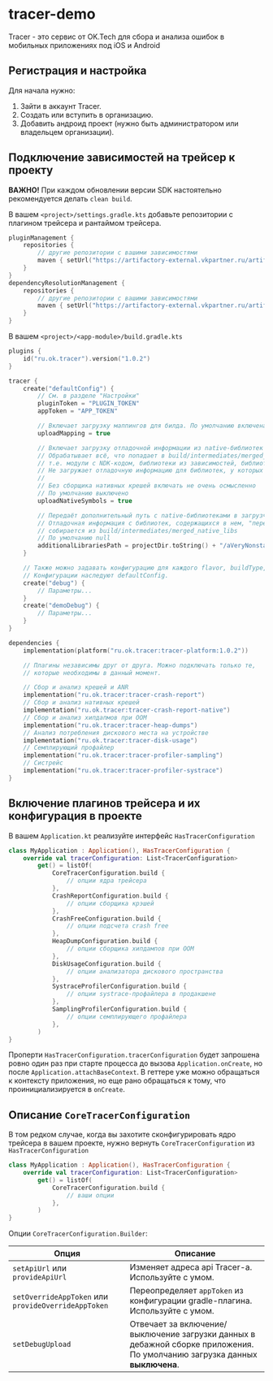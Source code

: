 tracer-demo
=======

Tracer - это сервис от OK.Tech для сбора и анализа ошибок в мобильных приложениях под iOS и Android

## Регистрация и настройка

Для начала нужно:
1. Зайти в аккаунт Tracer.
2. Создать или вступить в организацию.
3. Добавить андроид проект (нужно быть администратором или владельцем организации).

## Подключение зависимостей на трейсер к проекту

**ВАЖНО!** При каждом обновлении версии SDK настоятельно рекомендуется делать `clean build`.

В вашем `<project>/settings.gradle.kts` добавьте репозитории с плагином трейсера и рантаймом трейсера.
~~~kotlin
pluginManagement {
    repositories {
        // другие репозитории c вашими зависимостями
        maven { setUrl("https://artifactory-external.vkpartner.ru/artifactory/maven/") }
    }
}
dependencyResolutionManagement {
    repositories {
        // другие репозитории c вашими зависимостями
        maven { setUrl("https://artifactory-external.vkpartner.ru/artifactory/maven/") }
    }
}
~~~

В вашем `<project>/<app-module>/build.gradle.kts`
~~~kotlin
plugins {
    id("ru.ok.tracer").version("1.0.2")
}

tracer {
    create("defaultConfig") {
        // См. в разделе "Настройки"
        pluginToken = "PLUGIN_TOKEN"
        appToken = "APP_TOKEN"

        // Включает загрузку маппингов для билда. По умолчанию включена
        uploadMapping = true

        // Включает загрузку отладочной информации из native-библиотек для обработки нативных крешей
        // Обрабатывает всё, что попадает в build/intermediates/merged_native_libs
        // т.е. модули с NDK-кодом, библиотеки из зависимостей, библиотеки из jniLibs, ...
        // Не загружает отладочную информацию для библиотек, у которых нет отладочной информации
        // 
        // Без сборщика нативных крешей включать не очень осмысленно
        // По умолчанию выключено
        uploadNativeSymbols = true

        // Передаёт дополнительный путь с native-библиотеками в загрузчик
        // Отладочная информация с библиотек, содержащихся в нем, "перекрывает" ту, что
        // собирается из build/intermediates/merged_native_libs
        // По умолчанию null
        additionalLibrariesPath = projectDir.toString() + "/aVeryNonstandardLibsDirectory"
    }

    // Также можно задавать конфигурацию для каждого flavor, buildType, buildVariant.
    // Конфигурации наследуют defaultConfig.
    create("debug") {
        // Параметры...
    }
    create("demoDebug") {
        // Параметры...
    }
}

dependencies {
    implementation(platform("ru.ok.tracer:tracer-platform:1.0.2"))

    // Плагины независимы друг от друга. Можно подключать только те,
    // которые необходимы в данный момент.

    // Сбор и анализ крешей и ANR
    implementation("ru.ok.tracer:tracer-crash-report")
    // Сбор и анализ нативных крешей
    implementation("ru.ok.tracer:tracer-crash-report-native")
    // Сбор и анализ хипдапмов при OOM
    implementation("ru.ok.tracer:tracer-heap-dumps")
    // Анализ потребления дискового места на устройстве
    implementation("ru.ok.tracer:tracer-disk-usage")
    // Семплирующий профайлер
    implementation("ru.ok.tracer:tracer-profiler-sampling")
    // Систрейс
    implementation("ru.ok.tracer:tracer-profiler-systrace")
}
~~~

## Включение плагинов трейсера и их конфигурация в проекте

 В вашем `Application.kt` реализуйте интерфейс `HasTracerConfiguration`
~~~kotlin
class MyApplication : Application(), HasTracerConfiguration {
    override val tracerConfiguration: List<TracerConfiguration>
        get() = listOf(
            CoreTracerConfiguration.build {
                // опции ядра трейсера
            },
            CrashReportConfiguration.build {
                // опции сборщика крэшей
            },
            CrashFreeConfiguration.build {
                // опции подсчета crash free
            },
            HeapDumpConfiguration.build {
                // опции сборщика хипдампов при ООМ
            },
            DiskUsageConfiguration.build {
                // опции анализатора дискового пространства
            },
            SystraceProfilerConfiguration.build {
                // опции systrace-профайлера в продакшене
            },
            SamplingProfilerConfiguration.build {
                // опции семплирующего профайлера
            },
        )
}
~~~

Проперти `HasTracerConfiguration.tracerConfiguration` будет запрошена ровно один раз при старте процесса до вызова `Application.onCreate`, но после `Application.attachBaseContext`. В геттере уже можно обращаться к контексту приложения, но еще рано обращаться к тому, что проинициализируется в `onCreate`.

## Описание `CoreTracerConfiguration`

В том редком случае, когда вы захотите сконфигурировать ядро трейсера в вашем проекте, нужно вернуть `CoreTracerConfiguration` из `HasTracerConfiguration`

~~~kotlin
class MyApplication : Application(), HasTracerConfiguration {
    override val tracerConfiguration: List<TracerConfiguration>
        get() = listOf(
            CoreTracerConfiguration.build {
                // ваши опции
            },
        )
}
~~~

Опции `CoreTracerConfiguration.Builder`:

| Опция                                               | Описание                                                                                                                   |
|-----------------------------------------------------|----------------------------------------------------------------------------------------------------------------------------|
| `setApiUrl` или `provideApiUrl`                     | Изменяет адреса api Tracer-а. Используйте с умом.                                                                          |
| `setOverrideAppToken` или `provideOverrideAppToken` | Переопределяет `appToken` из конфигурации gradle-плагина. Используйте с умом.                                              |
| `setDebugUpload`                                    | Отвечает за включение/выключение загрузки данных в дебажной сборке приложения. По умолчанию загрузка данных **выключена**. |
